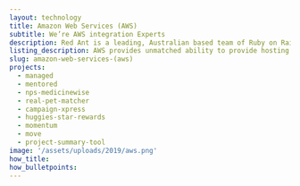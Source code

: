 ```yaml
---
layout: technology
title: Amazon Web Services (AWS)
subtitle: We’re AWS integration Experts
description: Red Ant is a leading, Australian based team of Ruby on Rails Developers. We’ve worked with hundreds of companies and startups integrate their apps with AWS.
listing_description: AWS provides unmatched ability to provide hosting services for high performing, data-driven websites at a low cost. AWS allows for the development of sophisticated apps that can easily meet the demands of high traffic. When incorporated with Kubernetes container orchestration you have enormously flexibility to dial up and down hosting services depending up demand to the site. Resulting in a reliable high performance hosting at a lower cost. Red Ant can design the optimum hosting application for your website along with the deployment and continuous management to ensure reliable performance regardless of demand spikes.
slug: amazon-web-services-(aws)
projects:
  - managed
  - mentored
  - nps-medicinewise
  - real-pet-matcher
  - campaign-xpress
  - huggies-star-rewards
  - momentum
  - move
  - project-summary-tool
image: '/assets/uploads/2019/aws.png'
how_title:
how_bulletpoints:
---
```

